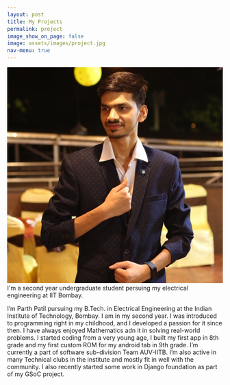 ```yaml
---
layout: post
title: My Projects
permalink: project
image_show_on_page: false
image: assets/images/project.jpg
nav-menu: true
---
```

<p><span class="image right"><img src="assets/images/profile.jpg" alt="" border-radius="50%" /></span>
I'm a second year undergraduate student persuing my electrical engineering at IIT Bombay.

I’m Parth Patil pursuing my B.Tech. in Electrical Engineering at the Indian Institute of Technology, Bombay. I am in my second year. I was introduced to programming right in my childhood, and I developed a passion for it since then. I have always enjoyed Mathematics adn it in solving real-world problems. I started coding from a very young age, I built my first app in 8th grade and my first custom ROM for my android tab in 9th grade. I’m currently a part of software sub-division Team AUV-IITB. I’m also active in many Technical clubs in the institute and mostly fit in well with the community. I also recently started some work in Django foundation as part of my GSoC project.

</p>
